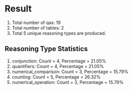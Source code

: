 # Result<br/>
1. Total number of qas: 19<br/>
2. Total number of tables: 2<br/>
3. Total 5 unique reasoning types are produced.<br/>
## **Reasoning Type Statistics**<br/>
1. conjunction: Count = 4, Percentage = 21.05%<br/>
2. quantifiers: Count = 4, Percentage = 21.05%<br/>
3. numerical_comparison: Count = 3, Percentage = 15.79%<br/>
4. counting: Count = 5, Percentage = 26.32%<br/>
5. numerical_operation: Count = 3, Percentage = 15.79%<br/>
